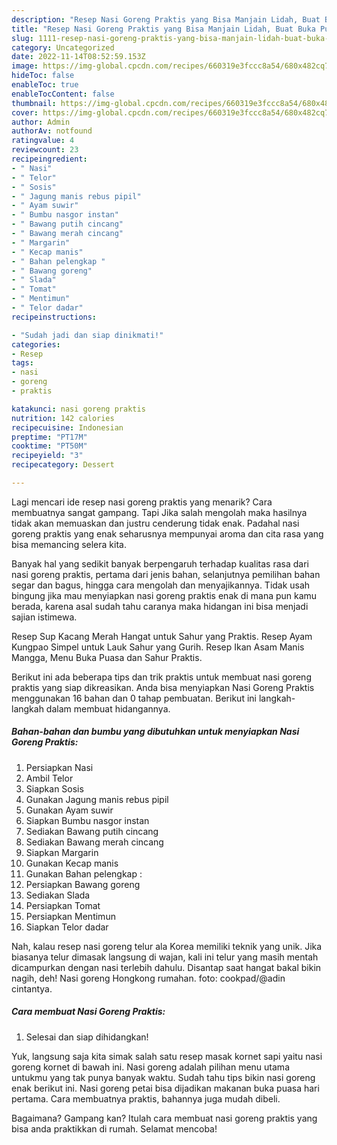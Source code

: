 ```yaml
---
description: "Resep Nasi Goreng Praktis yang Bisa Manjain Lidah, Buat Buka Puasa Bikin Ngiler"
title: "Resep Nasi Goreng Praktis yang Bisa Manjain Lidah, Buat Buka Puasa Bikin Ngiler"
slug: 1111-resep-nasi-goreng-praktis-yang-bisa-manjain-lidah-buat-buka-puasa-bikin-ngiler
category: Uncategorized
date: 2022-11-14T08:52:59.153Z
image: https://img-global.cpcdn.com/recipes/660319e3fccc8a54/680x482cq70/nasi-goreng-praktis-foto-resep-utama.jpg
hideToc: false
enableToc: true
enableTocContent: false
thumbnail: https://img-global.cpcdn.com/recipes/660319e3fccc8a54/680x482cq70/nasi-goreng-praktis-foto-resep-utama.jpg
cover: https://img-global.cpcdn.com/recipes/660319e3fccc8a54/680x482cq70/nasi-goreng-praktis-foto-resep-utama.jpg
author: Admin
authorAv: notfound
ratingvalue: 4
reviewcount: 23
recipeingredient:
- " Nasi"
- " Telor"
- " Sosis"
- " Jagung manis rebus pipil"
- " Ayam suwir"
- " Bumbu nasgor instan"
- " Bawang putih cincang"
- " Bawang merah cincang"
- " Margarin"
- " Kecap manis"
- " Bahan pelengkap "
- " Bawang goreng"
- " Slada"
- " Tomat"
- " Mentimun"
- " Telor dadar"
recipeinstructions:

- "Sudah jadi dan siap dinikmati!"
categories:
- Resep
tags:
- nasi
- goreng
- praktis

katakunci: nasi goreng praktis 
nutrition: 142 calories
recipecuisine: Indonesian
preptime: "PT17M"
cooktime: "PT50M"
recipeyield: "3"
recipecategory: Dessert

---
```



Lagi mencari ide resep nasi goreng praktis yang menarik? Cara membuatnya sangat gampang. Tapi Jika salah mengolah maka hasilnya tidak akan memuaskan dan justru cenderung tidak enak. Padahal nasi goreng praktis yang enak seharusnya mempunyai aroma dan cita rasa yang bisa memancing selera kita.


Banyak hal yang sedikit banyak berpengaruh terhadap kualitas rasa dari nasi goreng praktis, pertama dari jenis bahan, selanjutnya pemilihan bahan segar dan bagus, hingga cara mengolah dan menyajikannya. Tidak usah bingung jika mau menyiapkan nasi goreng praktis enak di mana pun kamu berada, karena asal sudah tahu caranya maka hidangan ini bisa menjadi sajian istimewa.

Resep Sup Kacang Merah Hangat untuk Sahur yang Praktis. Resep Ayam Kungpao Simpel untuk Lauk Sahur yang Gurih. Resep Ikan Asam Manis Mangga, Menu Buka Puasa dan Sahur Praktis.


Berikut ini ada beberapa tips dan trik praktis untuk membuat nasi goreng praktis yang siap dikreasikan. Anda bisa menyiapkan Nasi Goreng Praktis menggunakan 16 bahan dan 0 tahap pembuatan. Berikut ini langkah-langkah dalam membuat hidangannya.

<!--inarticleads1-->

##### Bahan-bahan dan bumbu yang dibutuhkan untuk menyiapkan Nasi Goreng Praktis:

1. Persiapkan  Nasi
1. Ambil  Telor
1. Siapkan  Sosis
1. Gunakan  Jagung manis rebus pipil
1. Gunakan  Ayam suwir
1. Siapkan  Bumbu nasgor instan
1. Sediakan  Bawang putih cincang
1. Sediakan  Bawang merah cincang
1. Siapkan  Margarin
1. Gunakan  Kecap manis
1. Gunakan  Bahan pelengkap :
1. Persiapkan  Bawang goreng
1. Sediakan  Slada
1. Persiapkan  Tomat
1. Persiapkan  Mentimun
1. Siapkan  Telor dadar


Nah, kalau resep nasi goreng telur ala Korea memiliki teknik yang unik. Jika biasanya telur dimasak langsung di wajan, kali ini telur yang masih mentah dicampurkan dengan nasi terlebih dahulu. Disantap saat hangat bakal bikin nagih, deh! Nasi goreng Hongkong rumahan. foto: cookpad/@adin cintantya. 

<!--inarticleads2-->

##### Cara membuat Nasi Goreng Praktis:


1. Selesai dan siap dihidangkan!

Yuk, langsung saja kita simak salah satu resep masak kornet sapi yaitu nasi goreng kornet di bawah ini. Nasi goreng adalah pilihan menu utama untukmu yang tak punya banyak waktu. Sudah tahu tips bikin nasi goreng enak berikut ini. Nasi goreng petai bisa dijadikan makanan buka puasa hari pertama. Cara membuatnya praktis, bahannya juga mudah dibeli. 

Bagaimana? Gampang kan? Itulah cara membuat nasi goreng praktis yang bisa anda praktikkan di rumah. Selamat mencoba!
